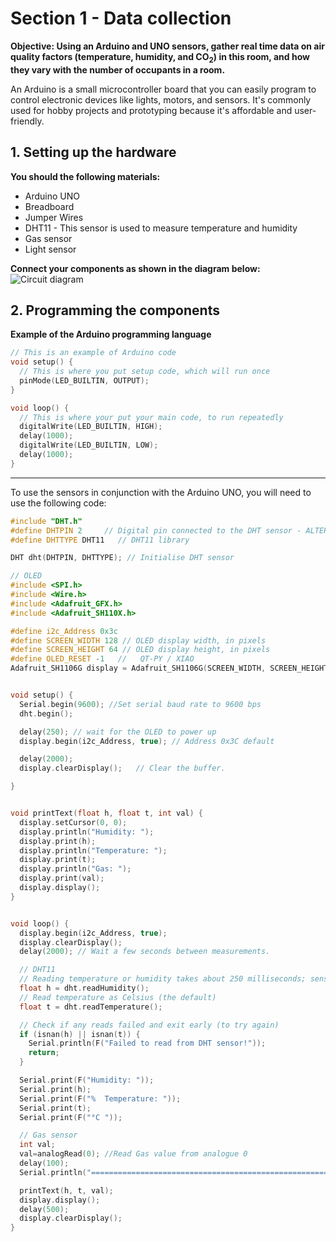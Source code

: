 # Section 1 - Data collection
**Objective: Using an Arduino and UNO sensors, gather real time data on air quality factors (temperature, humidity, and CO<sub>2</sub>) in this room, and how they vary with the number of occupants in a room.**

An Arduino is a small microcontroller board that you can easily program to control electronic devices like lights, motors, and sensors.
It's commonly used for hobby projects and prototyping because it's affordable and user-friendly.

## 1. Setting up the hardware

**You should the following materials:**
- Arduino UNO
- Breadboard
- Jumper Wires
- DHT11 - This sensor is used to measure temperature and humidity
- Gas sensor
- Light sensor

**Connect your components as shown in the diagram below:**
![Circuit diagram](https://github.com/ZahinMai/HVAC-Occupancy-Detection/assets/87860518/2b128c4a-ce30-45fe-bb4e-883db9948f05)

## 2. Programming the components

**Example of the Arduino programming language**
``` C++
// This is an example of Arduino code
void setup() {
  // This is where you put setup code, which will run once
  pinMode(LED_BUILTIN, OUTPUT);
}

void loop() {
  // This is where your put your main code, to run repeatedly
  digitalWrite(LED_BUILTIN, HIGH);
  delay(1000);
  digitalWrite(LED_BUILTIN, LOW);
  delay(1000);
}
```
---

To use the sensors in conjunction with the Arduino UNO, you will need to use the following code:
``` C++
#include "DHT.h"
#define DHTPIN 2     // Digital pin connected to the DHT sensor - ALTER THIS AS REQUIRED
#define DHTTYPE DHT11   // DHT11 library

DHT dht(DHTPIN, DHTTYPE); // Initialise DHT sensor

// OLED
#include <SPI.h>
#include <Wire.h>
#include <Adafruit_GFX.h>
#include <Adafruit_SH110X.h>

#define i2c_Address 0x3c
#define SCREEN_WIDTH 128 // OLED display width, in pixels
#define SCREEN_HEIGHT 64 // OLED display height, in pixels
#define OLED_RESET -1   //   QT-PY / XIAO
Adafruit_SH1106G display = Adafruit_SH1106G(SCREEN_WIDTH, SCREEN_HEIGHT, &Wire, OLED_RESET);


void setup() {
  Serial.begin(9600); //Set serial baud rate to 9600 bps
  dht.begin();

  delay(250); // wait for the OLED to power up
  display.begin(i2c_Address, true); // Address 0x3C default

  delay(2000);
  display.clearDisplay();   // Clear the buffer.

}


void printText(float h, float t, int val) {
  display.setCursor(0, 0);
  display.println("Humidity: ");
  display.print(h);
  display.println("Temperature: ");
  display.print(t);
  display.println("Gas: ");
  display.print(val);
  display.display();
}


void loop() {
  display.begin(i2c_Address, true);
  display.clearDisplay();
  delay(2000); // Wait a few seconds between measurements.

  // DHT11
  // Reading temperature or humidity takes about 250 milliseconds; sensor readings may take up to 2 seconds to be read
  float h = dht.readHumidity();
  // Read temperature as Celsius (the default)
  float t = dht.readTemperature();

  // Check if any reads failed and exit early (to try again)
  if (isnan(h) || isnan(t)) {
    Serial.println(F("Failed to read from DHT sensor!"));
    return;
  }

  Serial.print(F("Humidity: "));
  Serial.print(h);
  Serial.print(F("%  Temperature: "));
  Serial.print(t);
  Serial.print(F("°C "));

  // Gas sensor
  int val;
  val=analogRead(0); //Read Gas value from analogue 0
  delay(100);
  Serial.println("===========================================================");

  printText(h, t, val);
  display.display();
  delay(500);
  display.clearDisplay();
}
```

